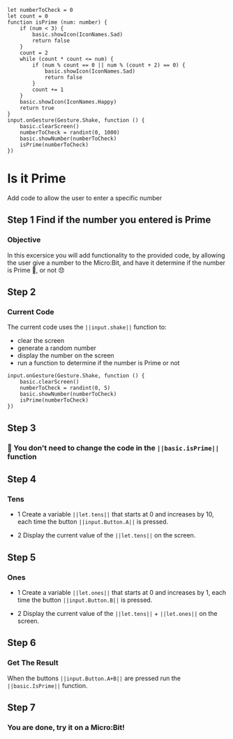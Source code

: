 ```template
let numberToCheck = 0
let count = 0
function isPrime (num: number) {
    if (num < 3) {
        basic.showIcon(IconNames.Sad)
        return false
    }
    count = 2
    while (count * count <= num) {
        if (num % count == 0 || num % (count + 2) == 0) {
            basic.showIcon(IconNames.Sad)
            return false
        }
        count += 1
    }
    basic.showIcon(IconNames.Happy)
    return true
}
input.onGesture(Gesture.Shake, function () {
    basic.clearScreen()
    numberToCheck = randint(0, 1000)
    basic.showNumber(numberToCheck)
    isPrime(numberToCheck)
})
```

# Is it Prime
Add code to allow the user to enter a specific number

## Step 1 Find if the number you entered is Prime
### Objective
In this excersice you will add functionality to the provided code, by allowing the user give a number to the Micro:Bit, and have it determine if the number is Prime 🙂, or not 😞

## Step 2
### Current Code
The current code uses the ``||input.shake||`` function to:
- clear the screen
- generate a random number
- display the number on the screen
- run a function to determine if the number is Prime or not
 
```blocks
input.onGesture(Gesture.Shake, function () {
    basic.clearScreen()
    numberToCheck = randint(0, 5)
    basic.showNumber(numberToCheck)
    isPrime(numberToCheck)
})
```

## Step 3
### 🙂 You don't need to change the code in the ``||basic.isPrime||`` function

## Step 4
### Tens
- 1  Create a variable ``||let.tens||`` that starts at 0 and increases by 10, each time the button ``||input.Button.A||`` is pressed.

- 2 Display the current value of the ``||let.tens||`` on the screen.

 
## Step 5
### Ones
- 1 Create a variable ``||let.ones||`` that starts at 0 and increases by 1, each time the button ``||input.Button.B||`` is pressed.

- 2 Display the current value of the ``||let.tens||`` + ``||let.ones||`` on the screen. 
 
 
## Step 6
### Get The Result
When the buttons ``||input.Button.A+B||`` are pressed run the ``||basic.IsPrime||`` function. 
 
## Step 7
### You are done, try it on a Micro:Bit!